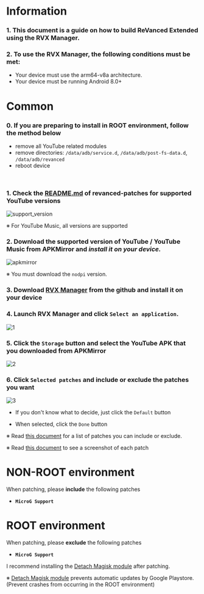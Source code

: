 Information
==
### 1. This document is a guide on how to build ReVanced Extended using the RVX Manager.


### 2. To use the RVX Manager, the following conditions must be met:
- Your device must use the arm64-v8a architecture.
- Your device must be running Android 8.0+



Common
==
### 0. If you are preparing to install in **ROOT environment**, follow the method below
- remove all YouTube related modules
- remove directories: `/data/adb/service.d`, `/data/adb/post-fs-data.d`, `/data/adb/revanced`
- reboot device

​
### 1. Check the [README.md](https://github.com/inotia00/revanced-patches/tree/revanced-extended#-json-format) of revanced-patches for supported YouTube versions

![support_version](https://github.com/inotia00/revanced-documentation/assets/108592928/8b0cf17d-e536-414e-923a-5c37fdc309dd)

※ For YouTube Music, all versions are supported
​

### 2. Download the supported version of YouTube / YouTube Music from APKMirror and **_install it on your device._**

![apkmirror](https://github.com/inotia00/revanced-documentation/assets/108592928/f0bc6720-3c37-41b0-a689-216dd38cea8d)

※ You must download the `nodpi` version.


### 3. Download [RVX Manager](https://github.com/inotia00/revanced-manager/releases/latest) from the github and install it on your device

### 4. Launch RVX Manager and click `Select an application`.

![1](https://github.com/inotia00/revanced-documentation/assets/108592928/22ca109b-abd6-4d1a-95e9-1576c0bcb205)

### 5. Click the `Storage` button and select the YouTube APK that you downloaded from APKMirror

![2](https://github.com/inotia00/revanced-documentation/assets/108592928/2ff47b47-a3af-424b-ae53-69377d2ee5d1)

### 6. Click `Selected patches` and include or exclude the patches you want

![3](https://github.com/inotia00/revanced-documentation/assets/108592928/06d1567f-55a4-420a-9818-877f7339e141)

- If you don't know what to decide, just click the `Default` button

- When selected, click the `Done` button


※ Read [this document](https://github.com/inotia00/revanced-documentation/wiki/Options-Information-about-the-patch) for a list of patches you can include or exclude.

※ Read [this document](https://github.com/ReVanced-Extended-Community/Patches-Documentation) to see a screenshot of each patch


NON-ROOT environment
==
When patching, please **include** the following patches

- **`MicroG Support`**


ROOT environment
==
When patching, please **exclude** the following patches

- **`MicroG Support`**


I recommend installing the [Detach Magisk module](https://forum.xda-developers.com/t/module-detach3-detach-market-links.3447494/) after patching.

※ [Detach Magisk module](https://forum.xda-developers.com/t/module-detach3-detach-market-links.3447494/) prevents automatic updates by Google Playstore. (Prevent crashes from occurring in the ROOT environment)